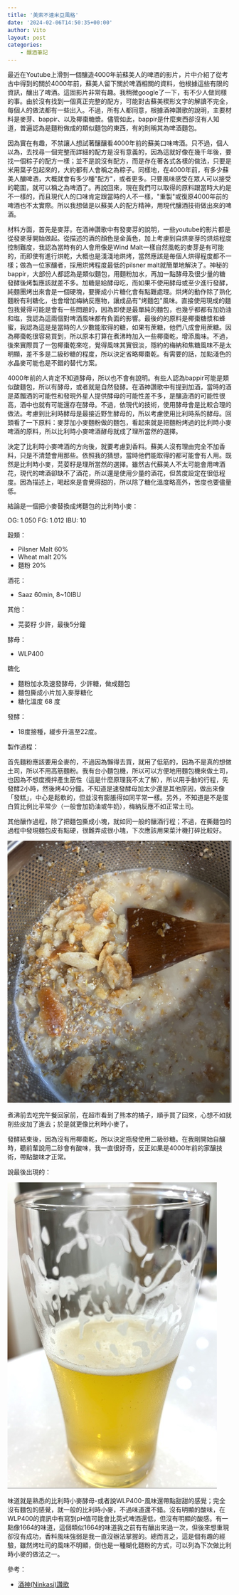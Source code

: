 ```yaml
---
title: '美索不達米亞風格'
date: '2024-02-06T14:50:35+00:00'
author: Vito
layout: post
categories:
    - 釀酒筆記
---
```


最近在Youtube上滑到一個釀造4000年前蘇美人的啤酒的影片，片中介紹了從考古中得到的關於4000年前，蘇美人留下關於啤酒相關的資料，他根據這些有限的資訊，釀出了啤酒。這固影片非常有趣。我稍微google了一下，有不少人做同樣的事。由於沒有找到一個真正完整的配方，可能對古蘇美楔形文字的解讀不完全，每個人的做法都有一些出入。不過，所有人都同意，根據酒神讚歌的說明，主要材料是麥芽、bappir、以及椰棗糖漿。儘管如此，bappir是什麼東西卻沒有人知道，普遍認為是麵粉做成的類似麵包的東西，有的則稱其為啤酒麵包。

因為實在有趣，不禁讓人想試著釀釀看4000年前的蘇美口味啤酒。只不過，個人以為，去找尋一個完整而詳細的配方是沒有意義的，因為這就好像在幾千年後，要找一個粽子的配方一樣；並不是說沒有配方，而是存在著各式各樣的做法，只要是米用葉子包起來的，大約都有人會稱之為粽子。同樣地，在4000年前，有多少蘇美人釀啤酒，大概就會有多少種"配方"，或者更多。只要風味感受在眾人可以接受的範圍，就可以稱之為啤酒了。再說回來，現在我們可以取得的原料跟當時大約是不一樣的，而且現代人的口味肯定跟當時的人不一樣，"重製"或復原4000年前的啤酒也不太實際。所以我想做是以蘇美人的配方精神，用現代釀酒技術做出來的啤酒。

材料方面，首先是麥芽。在酒神讚歌中有發麥芽的說明，一些youtube的影片都是從發麥芽開始做起。從描述的酒的顏色是金黃色，加上考慮到自烘麥芽的烘焙程度控制難度，我認為當時有的人會用像是Wind Malt一樣自然風乾的麥芽是有可能的，而即使有進行烘乾，大概也是淺淺地烘烤，當然應該是毎個人烘得程度都不一樣；做為一位家釀者，採用烘烤程度最低的pilsner malt就簡單地解決了。神秘的bappir，大部份人都認為是類似麵包，用麵粉加水，再加一點酵母及很少量的糖發酵後烤製應該就差不多。加糖是給酵母吃，而如果不使用酵母或至少進行發酵，純麵團烤出來會是一個硬塊，要撕成小片糖化會有點難處理。烘烤的動作除了熟化麵粉有利糖化，也會增加梅納反應物，讓成品有"烤麵包"風味。直接使用現成的麵包我覺得可能是會有一些問題的，因為即使是最單純的麵包，也幾乎都都有加奶油和塩，我認為這兩個對啤酒風味都有負面的影響。最後的的原料是椰棗糖漿和蜂蜜，我認為這是是當時的人少數能取得的糖，如果有蔗糖，他們八成會用蔗糖。因為椰棗乾很容易買到，所以原本打算在煮沸時加入一些椰棗乾，增添風味。不過，後來實際買了一包椰棗乾來吃，覺得風味其實很淡，隱約的梅納和焦糖風味不是太明顯，差不多是二級砂糖的程度，所以決定省略椰棗乾。有需要的話，加點淺色的水晶麥可能也是不錯的替代方案。

4000年前的人肯定不知道酵母，所以也不會有說明。有些人認為bappir可能是類似酸麵包，所以有酵母，或者就是自然發酵。在酒神讚歌中有提到加酒，當時的酒是蒸餾酒的可能性和發現外星人提供酵母的可能性差不多，是釀造酒的可能性很高，酒中也就有可能還存在酵母。不過，依現代的技術，使用酵母會是比較合理的做法。考慮到比利時酵母是最接近野生酵母的，所以考慮使用比利時系的酵母。回頭看了一下原料：麥芽加小麥麵粉做的麵包，看起來就是把麵粉烤過的比利時小麥啤酒的原料，所以比利時小麥啤酒酵母就成了理所當然的選擇。

決定了比利時小麥啤酒的方向後，就要考慮到香料。蘇美人沒有理由完全不加香料，只是不清楚會用那些。依照我的猜想，當時他們能取得的都可能會有人用。既然是比利時小麥，芫荽籽是理所當然的選擇。雖然古代蘇美人不太可能會用啤酒花，現代的啤酒卻缺不了酒花，所以還是使用少量的酒花，但苦度設定在很低程度。因為描述上，喝起來是會覺得甜的，所以除了糖化溫度略高外，苦度也要儘量低。

結論是一個把小麥替換成烤麵包的比利時小麥：

OG: 1.050
FG: 1.012
IBU: 10

穀類：
- Pilsner Malt 60%
- Wheat malt 20%
- 麵粉 20%

酒花：
- Saaz 60min, 8~10IBU

其他：
- 芫荽籽 少許，最後5分鐘

酵母：
- WLP400

糖化
- 麵粉加水及速發酵母，少許糖，做成麵包
- 麵包撕成小片加入麥芽糖化
- 糖化溫度 68 度


發酵：
- 18度接種，緩步升溫至22度。

製作過程：

首先麵粉應該要用全麥的，不過因為懶得去買，就用了低筋的，因為不是真的想做土司，所以不用高筋麵粉。我有台小麵包機，所以可以方便地用麵包機來做土司，也因為不想度攪拌產生筋性（這是什麼原理我不太了解），所以用手動的行程，先發酵2小時，然後烤40分鐘。不知道是速發酵母加太少還是其他原因，做出來像「發糕」，中心是鬆軟的，但並沒有膨脹得如同平常一樣。另外，不知道是不是蛋白質比例比平常少（一般會加奶油或牛奶），梅納反應不如正常土司。

其他釀作過程，除了把麵包撕成小塊，就如同一般的釀酒行程；不過，在撕麵包的過程中發現麵包皮有點硬，很難弄成很小塊，下次應該用果菜汁機打碎比較好。

![](/wp-content/2024-01/2024-01-09-sumarian-mash.jpg)


煮沸前去吃完午餐回家前，在超市看到了熊本的橘子，順手買了回來，心想不如就削些皮加了進去；於是就更像比利時小麥了。

發酵結束後，因為沒有用椰棗乾，所以決定瓶發使用二級砂糖。在我剛開始自釀時，聽前輩說用二砂會有酸味，我一直很好奇，反正如果是4000年前的家釀技術，帶點酸味才正常。

說最後出現的：

![](/wp-content/2024-01/2024-01-16-sumarianbeer.jpg)

味道就是熟悉的比利時小麥酵母-或者說WLP400-風味還帶點甜甜的感覺；完全沒有麵包的感覺，就一般的比利時小麥，不過味道還不錯。沒有明顯的酸味，在WLP400的資訊中有寫到pH值可能會比英式啤酒還低，但沒有明顯的酸感。有一點像1664的味道，這個類似1664的味道我之前有有釀出來過一次，但後來想重現卻沒有成功，香料風味強弱是我一直沒辦法掌握的。總而言之，這是個有趣的經驗，雖然烤吐司的風味不明顯，倒也是一種糊化麵粉的方式，可以列為下次做比利時小麥的做法之一。


參考：

- [酒神(Ninkasi)讚歌](https://etcsl.orinst.ox.ac.uk/section4/tr4231.htm)